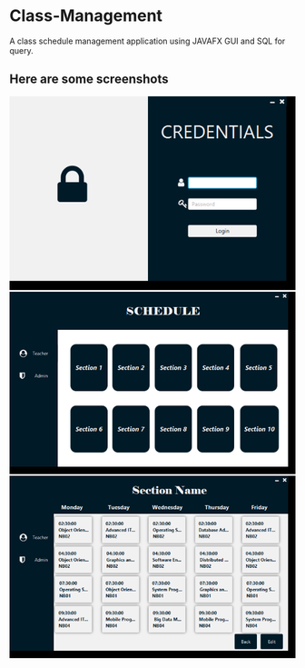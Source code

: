 # Class-Management
A class schedule management application using JAVAFX GUI and SQL for query.
## Here are some screenshots
![](Login%2011_30_2021%209_26_48%20PM.png)
![](Photos%2011_30_2021%209_26_30%20PM.png)
![](Section%2011_30_2021%209_26_39%20PM.png)
